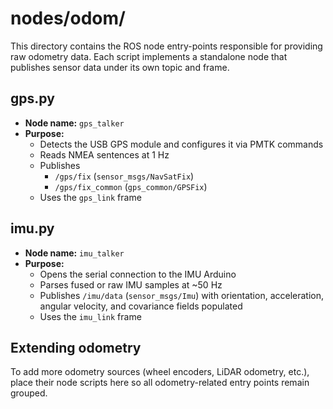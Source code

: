 # nodes/odom/

This directory contains the ROS node entry-points responsible for providing raw odometry data. Each script implements a standalone node that publishes sensor data under its own topic and frame.

## gps.py

- **Node name:** `gps_talker`  
- **Purpose:**  
  - Detects the USB GPS module and configures it via PMTK commands  
  - Reads NMEA sentences at 1 Hz  
  - Publishes  
    - `/gps/fix` (`sensor_msgs/NavSatFix`)  
    - `/gps/fix_common` (`gps_common/GPSFix`)  
  - Uses the `gps_link` frame  

## imu.py

- **Node name:** `imu_talker`  
- **Purpose:**  
  - Opens the serial connection to the IMU Arduino  
  - Parses fused or raw IMU samples at ~50 Hz  
  - Publishes `/imu/data` (`sensor_msgs/Imu`) with orientation, acceleration, angular velocity, and covariance fields populated  
  - Uses the `imu_link` frame  

## Extending odometry

To add more odometry sources (wheel encoders, LiDAR odometry, etc.), place their node scripts here so all odometry-related entry points remain grouped. 